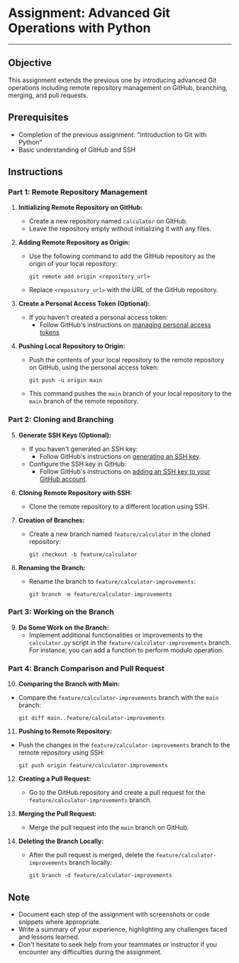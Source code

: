 # Assignment: Advanced Git Operations with Python

---

## Objective
This assignment extends the previous one by introducing advanced Git operations including remote repository management on GitHub, branching, merging, and pull requests.

## Prerequisites
- Completion of the previous assignment: "Introduction to Git with Python"
- Basic understanding of GitHub and SSH

## Instructions

### Part 1: Remote Repository Management

1. **Initializing Remote Repository on GitHub:**
   - Create a new repository named `calculator` on GitHub.
   - Leave the repository empty without initializing it with any files.

2. **Adding Remote Repository as Origin:**
   - Use the following command to add the GitHub repository as the origin of your local repository:
     ```
     git remote add origin <repository_url>
     ```
   - Replace `<repository_url>` with the URL of the GitHub repository.

3. **Create a Personal Access Token (Optional):**
   - If you haven't created a personal access token:
     - Follow GitHub's instructions on [managing personal access tokens](https://docs.github.com/en/enterprise-server@3.9/authentication/keeping-your-account-and-data-secure/managing-your-personal-access-tokens)

4. **Pushing Local Repository to Origin:**
   - Push the contents of your local repository to the remote repository on GitHub, using the personal access token:
     ```
     git push -u origin main
     ```
   - This command pushes the `main` branch of your local repository to the `main` branch of the remote repository.

### Part 2: Cloning and Branching

5. **Generate SSH Keys (Optional):**
   - If you haven't generated an SSH key:
     - Follow GitHub's instructions on [generating an SSH key](https://docs.github.com/en/authentication/connecting-to-github-with-ssh/generating-a-new-ssh-key-and-adding-it-to-the-ssh-agent).
   - Configure the SSH key in GitHub:
     - Follow GitHub's instructions on [adding an SSH key to your GitHub account](https://docs.github.com/en/authentication/connecting-to-github-with-ssh/adding-a-new-ssh-key-to-your-github-account).

6. **Cloning Remote Repository with SSH:**
   - Clone the remote repository to a different location using SSH.

7. **Creation of Branches:**
   - Create a new branch named `feature/calculator` in the cloned repository:
     ```
     git checkout -b feature/calculator
     ```

8. **Renaming the Branch:**
   - Rename the branch to `feature/calculator-improvements`:
     ```
     git branch -m feature/calculator-improvements
     ```

### Part 3: Working on the Branch

9. **Do Some Work on the Branch:**
   - Implement additional functionalities or improvements to the `calculator.py` script in the `feature/calculator-improvements` branch. For instance, you can add a function to perform modulo operation.

### Part 4: Branch Comparison and Pull Request

10. **Comparing the Branch with Main:**
   - Compare the `feature/calculator-improvements` branch with the `main` branch:
     ```
     git diff main..feature/calculator-improvements
     ```

11. **Pushing to Remote Repository:**
   - Push the changes in the `feature/calculator-improvements` branch to the remote repository using SSH:
     ```
     git push origin feature/calculator-improvements
     ```

12. **Creating a Pull Request:**
    - Go to the GitHub repository and create a pull request for the `feature/calculator-improvements` branch.

13. **Merging the Pull Request:**
    - Merge the pull request into the `main` branch on GitHub.

14. **Deleting the Branch Locally:**
    - After the pull request is merged, delete the `feature/calculator-improvements` branch locally:
      ```
      git branch -d feature/calculator-improvements
      ```

## Note
- Document each step of the assignment with screenshots or code snippets where appropriate.
- Write a summary of your experience, highlighting any challenges faced and lessons learned.
- Don't hesitate to seek help from your teammates or instructor if you encounter any difficulties during the assignment.

